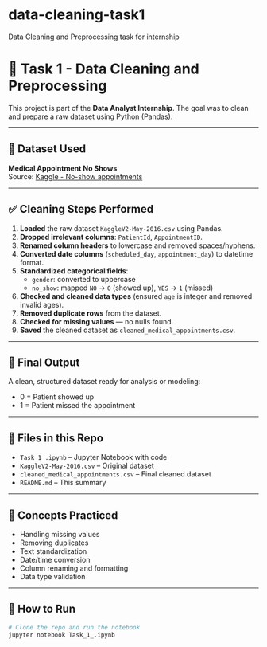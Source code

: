 # data-cleaning-task1
Data Cleaning and Preprocessing task for internship


# 🧹 Task 1 - Data Cleaning and Preprocessing

This project is part of the **Data Analyst Internship**. The goal was to clean and prepare a raw dataset using Python (Pandas).

---

## 📁 Dataset Used

**Medical Appointment No Shows**  
Source: [Kaggle - No-show appointments](https://www.kaggle.com/datasets/joniarroba/noshowappointments)

---

## ✅ Cleaning Steps Performed

1. **Loaded** the raw dataset `KaggleV2-May-2016.csv` using Pandas.
2. **Dropped irrelevant columns**: `PatientId`, `AppointmentID`.
3. **Renamed column headers** to lowercase and removed spaces/hyphens.
4. **Converted date columns** (`scheduled_day`, `appointment_day`) to datetime format.
5. **Standardized categorical fields**:
   - `gender`: converted to uppercase
   - `no_show`: mapped `NO` → `0` (showed up), `YES` → `1` (missed)
6. **Checked and cleaned data types** (ensured `age` is integer and removed invalid ages).
7. **Removed duplicate rows** from the dataset.
8. **Checked for missing values** — no nulls found.
9. **Saved** the cleaned dataset as `cleaned_medical_appointments.csv`.

---

## 🧼 Final Output

A clean, structured dataset ready for analysis or modeling:
- 0 = Patient showed up
- 1 = Patient missed the appointment

---

## 📂 Files in this Repo

- `Task_1_.ipynb` – Jupyter Notebook with code
- `KaggleV2-May-2016.csv` – Original dataset
- `cleaned_medical_appointments.csv` – Final cleaned dataset
- `README.md` – This summary

---

## 🧠 Concepts Practiced

- Handling missing values
- Removing duplicates
- Text standardization
- Date/time conversion
- Column renaming and formatting
- Data type validation

---

## 🚀 How to Run

```bash
# Clone the repo and run the notebook
jupyter notebook Task_1_.ipynb
